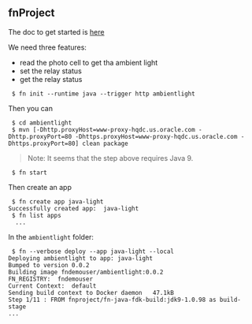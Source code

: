 ## fnProject

The doc to get started is [here](https://fnproject.io/tutorials/JavaFDKIntroduction/)

We need three features:
- read the photo cell to get tha ambient light
- set the relay status
- get the relay status

```
 $ fn init --runtime java --trigger http ambientlight
```

Then you can 
```
 $ cd ambientlight
 $ mvn [-Dhttp.proxyHost=www-proxy-hqdc.us.oracle.com -Dhttp.proxyPort=80 -Dhttps.proxyHost=www-proxy-hqdc.us.oracle.com -Dhttps.proxyPort=80] clean package
``` 
> Note: It seems that the step above requires Java 9.

```
 $ fn start
```

Then create an app
```
 $ fn create app java-light
Successfully created app:  java-light 
 $ fn list apps
  ...
``` 

In the `ambientlight` folder:
```
 $ fn --verbose deploy --app java-light --local
Deploying ambientlight to app: java-light
Bumped to version 0.0.2
Building image fndemouser/ambientlight:0.0.2 
FN_REGISTRY:  fndemouser
Current Context:  default
Sending build context to Docker daemon   47.1kB
Step 1/11 : FROM fnproject/fn-java-fdk-build:jdk9-1.0.98 as build-stage
...
```
